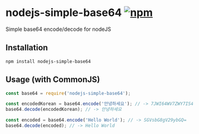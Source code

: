 [npm-image]: https://img.shields.io/npm/v/nodejs-simple-base64.svg
[npm-url]: https://www.npmjs.com/package/nodejs-simple-base64

# nodejs-simple-base64 [![npm][npm-image]][npm-url]
Simple base64 encode/decode for nodeJS

## Installation
```shell
npm install nodejs-simple-base64
```

## Usage (with CommonJS)
```javascript
const base64 = require('nodejs-simple-base64');

const encodedKorean = base64.encode('안녕하세요'); // -> 7JWI64WV7ZWY7IS47JqU
base64.decode(encodedKorean); // -> 안녕하세요

const encoded = base64.encode('Hello World'); // -> SGVsbG8gV29ybGQ=
base64.decode(encoded); // -> Hello World
```